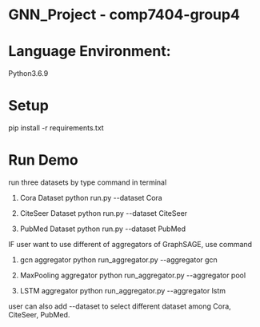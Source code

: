 # GNN_Project - comp7404-group4

# Language Environment:
Python3.6.9

# Setup
pip install -r requirements.txt


# Run Demo
run three datasets by type command in terminal

1. Cora Dataset
python run.py --dataset Cora

2. CiteSeer Dataset
python run.py --dataset CiteSeer

3. PubMed Dataset
python run.py --dataset PubMed

IF user want to use different of aggregators of GraphSAGE, use command

1. gcn aggregator
python run_aggregator.py --aggregator gcn

2. MaxPooling aggregator
python run_aggregator.py --aggregator pool

3. LSTM aggregator
python run_aggregator.py --aggregator lstm

user can also add --dataset to select different dataset among Cora, CiteSeer, PubMed.
